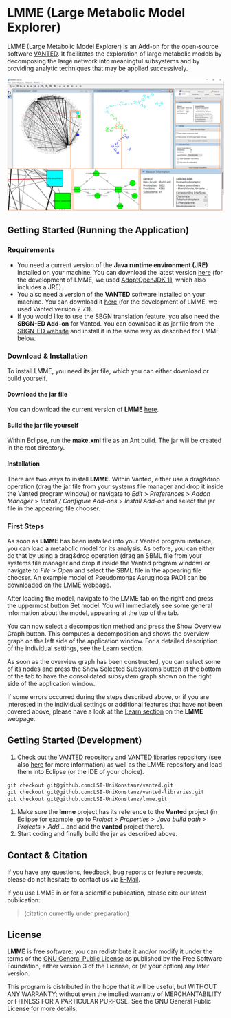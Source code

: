 # LMME (**L**arge **M**etabolic **M**odel **E**xplorer)
LMME (Large Metabolic Model Explorer) is an Add-on for the open-source software [VANTED](www.vanted.org). It facilitates the exploration of large metabolic models by decomposing the large network into meaningful subsystems and by providing analytic techniques that may be applied successively.

![teaser-image](/images/app_teaser.png)

## Getting Started (Running the Application)
### Requirements
- You need a current version of the **Java runtime environment (JRE)** installed on your machine. You can download the latest version [here](https://www.java.com/de/download/) (for the development of LMME, we used [AdoptOpenJDK 11](https://adoptopenjdk.net/), which also includes a JRE).
- You also need a version of the **VANTED** software installed on your machine. You can download it [here](www.vanted.org) (for the development of LMME, we used Vanted version 2.7.1).
- If you would like to use the SBGN translation feature, you also need the **SBGN-ED Add-on** for Vanted. You can download it as jar file from the [SBGN-ED website](http://www.sbgn-ed.org) and install it in the same way as described for LMME below.
### Download & Installation
To install LMME, you need its jar file, which you can either download or build yourself.
#### Download the jar file
You can download the current version of **LMME** [here](https://www.cls.uni-konstanz.de/software/lmme/getting-started/).
#### Build the jar file yourself
Within Eclipse, run the **make.xml** file as an Ant build. The jar will be created in the root directory.
#### Installation
There are two ways to install **LMME**. Within Vanted, either use a drag&drop operation (drag the jar file from your systems file manager and drop it inside the Vanted program window) or navigate to *Edit* > *Preferences* > *Addon Manager* > *Install / Configure Add-ons* > *Install Add-on* and select the jar file in the appearing file chooser.
### First Steps
As soon as **LMME** has been installed into your Vanted program instance, you can load a metabolic model for its analysis. As before, you can either do that by using a drag&drop operation (drag an SBML file from your systems file manager and drop it inside the Vanted program window) or navigate to *File* > *Open* and select the SBML file in the appearing file chooser. An example model of Pseudomonas Aeruginosa PAO1 can be downloaded on the [LMME webpage](https://www.cls.uni-konstanz.de/software/lmme/getting-started/).

After loading the model, navigate to the LMME tab on the right and press the uppermost button Set model. You will immediately see some general information about the model, appearing at the top of the tab.

You can now select a decomposition method and press the Show Overview Graph button. This computes a decomposition and shows the overview graph on the left side of the application window. For a detailed description of the individual settings, see the Learn section.

As soon as the overview graph has been constructed, you can select some of its nodes and press the Show Selected Subsystems button at the bottom of the tab to have the consolidated subsystem graph shown on the right side of the application window.

If some errors occurred during the steps described above, or if you are interested in the individual settings or additional features that have not been covered above, please have a look at the [Learn section](https://www.cls.uni-konstanz.de/software/lmme/learn/) on the **LMME** webpage.

## Getting Started (Development)
1. Check out the [VANTED repository](https://github.com/LSI-UniKonstanz/vanted) and [VANTED libraries repository](https://github.com/LSI-UniKonstanz/vanted-libraries) (see also [here](https://github.com/LSI-UniKonstanz/vanted/wiki/Sourcecode) for more information) as well as the LMME repository and load them into Eclipse (or the IDE of your choice).
```
git checkout git@github.com:LSI-UniKonstanz/vanted.git
git checkout git@github.com:LSI-UniKonstanz/vanted-libraries.git
git checkout git@github.com:LSI-UniKonstanz/lmme.git
```    
1. Make sure the **lmme** project has its reference to the **Vanted** project (in Eclipse for example, go to *Project* > *Properties* > *Java build path* > *Projects* > *Add...* and add the **vanted** project there).
1. Start coding and finally build the jar as described above.

## Contact & Citation
If you have any questions, feedback, bug reports or feature requests, please do not hesitate to contact us via [E-Mail](mailto:michael.aichem@uni-konstanz.de).

If you use LMME in or for a scientific publication, please cite our latest publication:
> (citation currently under preparation)

## License
**LMME** is free software: you can redistribute it and/or modify it under the terms of the [GNU General Public License](https://www.gnu.org/licenses/) as published by the Free Software Foundation, either version 3 of the License, or (at your option) any later version.

This program is distributed in the hope that it will be useful, but WITHOUT ANY WARRANTY; without even the implied warranty of MERCHANTABILITY or FITNESS FOR A PARTICULAR PURPOSE.  See the GNU General Public License for more details.
